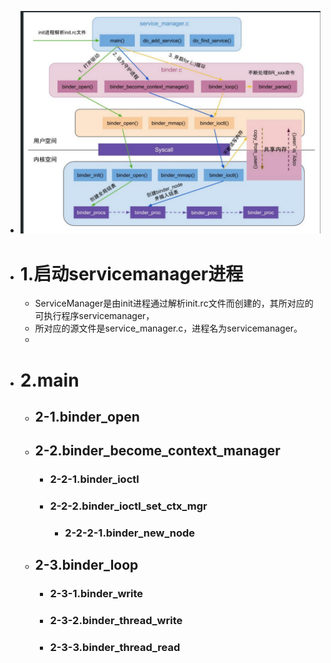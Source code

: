 - ![image.png](../assets/image_1688305012691_0.png)
- # 1.启动servicemanager进程
	- ServiceManager是由init进程通过解析init.rc文件而创建的，其所对应的可执行程序servicemanager，
	- 所对应的源文件是service_manager.c，进程名为servicemanager。
	-
- # 2.main
	- ## 2-1.binder_open
	- ## 2-2.binder_become_context_manager
		- ### 2-2-1.binder_ioctl
		- ### 2-2-2.binder_ioctl_set_ctx_mgr
			- ### 2-2-2-1.binder_new_node
	- ## 2-3.binder_loop
		- ### 2-3-1.binder_write
		- ### 2-3-2.binder_thread_write
		- ### 2-3-3.binder_thread_read